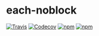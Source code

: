 # each-noblock

[![Travis](https://img.shields.io/travis/goncaloneves/each-noblock.svg?style=flat-square)](https://travis-ci.org/goncaloneves/each-noblock)
[![Codecov](https://img.shields.io/codecov/c/github/goncaloneves/each-noblock.svg?style=flat-square)](https://codecov.io/github/goncaloneves/each-noblock)
[![npm](https://img.shields.io/npm/v/each-noblock.svg?style=flat-square)](https://www.npmjs.com/package/each-noblock)
[![npm](https://img.shields.io/npm/l/each-noblock.svg?style=flat-square)](https://github.com/goncaloneves/each-noblock/blob/master/LICENSE)